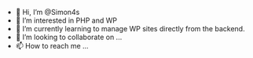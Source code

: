 - 👋 Hi, I’m @Simon4s
- 👀 I’m interested in PHP and WP
- 🌱 I’m currently learning to manage WP sites directly from the backend.
- 💞️ I’m looking to collaborate on ...
- 📫 How to reach me ...

<!---
Simon4s/Simon4s is a ✨ special ✨ repository because its `README.md` (this file) appears on your GitHub profile.
You can click the Preview link to take a look at your changes.
--->
